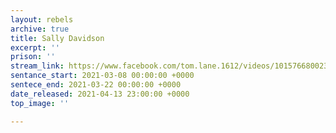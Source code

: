 ```yaml
---
layout: rebels
archive: true
title: Sally Davidson
excerpt: ''
prison: ''
stream_link: https://www.facebook.com/tom.lane.1612/videos/10157668002307035
sentance_start: 2021-03-08 00:00:00 +0000
sentece_end: 2021-03-22 00:00:00 +0000
date_released: 2021-04-13 23:00:00 +0000
top_image: ''

---
```

